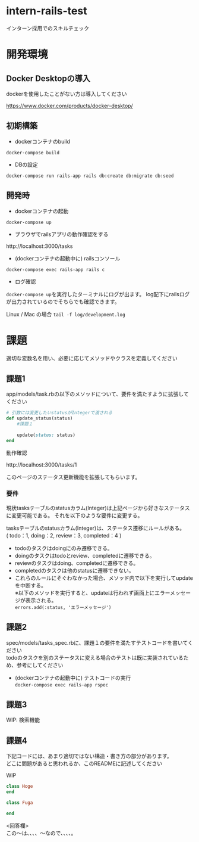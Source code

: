 # intern-rails-test
インターン採用でのスキルチェック

# 開発環境
## Docker Desktopの導入

dockerを使用したことがない方は導入してください

https://www.docker.com/products/docker-desktop/

## 初期構築

- dockerコンテナのbuild

`docker-compose build`

- DBの設定

`docker-compose run rails-app rails db:create db:migrate db:seed`

## 開発時
- dockerコンテナの起動

`docker-compose up`

- ブラウザでrailsアプリの動作確認をする

http://localhost:3000/tasks

- (dockerコンテナの起動中に) railsコンソール

`docker-compose exec rails-app rails c`

- ログ確認

`docker-compose up`を実行したターミナルにログが出ます。
log配下にrailsログが出力されているのでそちらでも確認できます。

Linux / Mac の場合
`tail -f log/development.log`

# 課題
適切な変数名を用い、必要に応じてメソッドやクラスを定義してください

## 課題1
app/models/task.rbの以下のメソッドについて、要件を満たすように拡張してください

```ruby
# 引数には変更したいstatusがIntegerで渡される
def update_status(status)
    #課題１
    
    update(status: status)
end
```

動作確認

http://localhost:3000/tasks/1

このページのステータス更新機能を拡張してもらいます。

### 要件

現状tasksテーブルのstatusカラム(Integer)は上記ページから好きなステータスに変更可能である。
それを以下のような要件に変更する。

tasksテーブルのstatusカラム(Integer)は、ステータス遷移にルールがある。<br>
  ( todo：1, doing：2, review：3, completed：4 )<br>

* todoのタスクはdoingにのみ遷移できる。
* doingのタスクはtodoとreview、completedに遷移できる。
* reviewのタスクはdoing、completedに遷移できる。
* completedのタスクは他のstatusに遷移できない。
* これらのルールにそぐわなかった場合、メソッド内で以下を実行してupdateを中断する。<br>
  ※以下のメソッドを実行すると、updateは行われず画面上にエラーメッセージが表示される。<br>
  `errors.add(:status, 'エラーメッセージ')`


## 課題2

spec/models/tasks_spec.rbに、課題１の要件を満たすテストコードを書いてください<br>
todoのタスクを別のステータスに変える場合のテストは既に実装されているため、参考にしてください

- (dockerコンテナの起動中に) テストコードの実行<br>
`docker-compose exec rails-app rspec`

## 課題3

WIP: 検索機能

## 課題4

下記コードには、あまり適切ではない構造・書き方の部分があります。<br>
どこに問題があると思われるか、このREADMEに記述してください

WIP
```ruby
class Hoge
end

class Fuga

end
```

<回答欄><br>
この～は、、、、～なので、、、、。